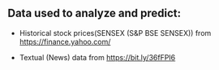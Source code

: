 ## Data used to analyze and predict: 

* Historical stock prices(SENSEX (S&P BSE SENSEX)) from https://finance.yahoo.com/

* Textual (News) data from https://bit.ly/36fFPI6
